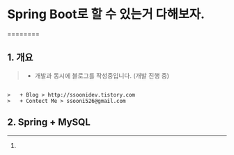 # Spring Boot로 할 수 있는거 다해보자.
========

## 1. 개요
>* 개발과 동시에 블로그를 작성중입니다. (개발 진행 중)
<pre><code>
>	+ Blog > http://ssoonidev.tistory.com
>	+ Contect Me > ssooni526@gmail.com
</code></pre>

## 2. Spring + MySQL
-------
1.